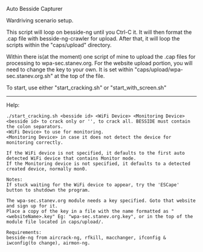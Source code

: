 Auto Besside Capturer

Wardriving scenario setup.

This script will loop on besside-ng until you Ctrl-C it. It will then format the .cap file with besside-ng-crawler for upload. After that, it will loop the scripts within the "caps/upload" directory.

Within there is(at the moment) one script of mine to upload the .cap files for processing to wpa-sec.stanev.org. For the website upload portion, you will need to change the key to your own. It is set within "caps/upload/wpa-sec.stanev.org.sh" at the top of the file.

To start, use either "start_cracking.sh" or "start_with_screen.sh"

----

Help:

	./start_cracking.sh <besside id> <WiFi Device> <Monitoring Device> 
	<besside id> to crack only or '', to crack all. BESSIDE must contain the colon separators. 
	<WiFi Device> to use for monitoring. 
	<Monitoring Device> in case it does not detect the device for monitoring correctly. 

	If the WiFi device is not specified, it defaults to the first auto detected WiFi device that contains Monitor mode. 
	If the Monitoring device is not specified, it defaults to a detected created device, normally mon0. 

	Notes: 
	If stuck waiting for the WiFi device to appear, try the 'ESCape' button to shutdown the program. 

	The wpa-sec.stanev.org module needs a key specified. Goto that website and sign up for it. 
	Place a copy of the key in a file with the name formatted as "<websiteName>.key" Eg: "wpa-sec.stanev.org.key", or in the top of the module file located in caps/upload/. 

	Requirements:
	besside-ng from aircrack-ng, rfkill, macchanger, ifconfig & iwconfig(to change), airmon-ng.

